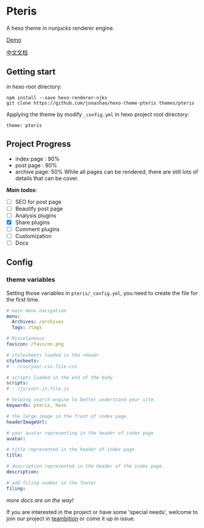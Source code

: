 # Pteris
A hexo theme in nunjucks renderer engine.

[Demo](http://www.junnanhao.com)

[中文文档](README.zh.md)

## Getting start
in hexo root directory:

```
npm install --save hexo-renderer-njks
git clone https://github.com/jonashao/hexo-theme-pteris themes/pteris
```

Applying the theme by modify `_config.yml` in hexo project root directory: 
```
theme: pteris
```

## Project Progress
* index page : 90%
* post page : 80%
* archive page: 50%
  While all pages can be rendered, there are still lots of details that can be cover.

***Main todos***:
- [ ] SEO for post page
- [ ] Beautify post page
- [ ] Analysis plugins
- [x] Share plugins
- [ ] Comment plugins
- [ ] Customization 
- [ ] Docs
## Config
### theme variables
Setting those variables in `pteris/_config.yml`, you need to create the file for the first time.

``` yml
# main menu navigation
menu:
  Archives: /archives
  Tags: /tags

# Miscelaneous
favicon: /favicon.png

# stylesheets loaded in the <head>
stylesheets:
# - /css/your.css.file.css

# scripts loaded in the end of the body
scripts:
# - /js/your.js.file.js

# helping search engine to better understand your site.
keywords: pteris, hexo

# the large image in the front of index page.
headerImageUrl:

# your avatar representing in the header of index page
avatar:

# title represented in the header of index page.
title:

# description represented in the header of the index page.
description:

# add filing number in the footer
filing:

```
*more docs are on the way!*

If you are interested in the project or have some 'special needs',
welcome to join our project in
[teambition](https://www.teambition.com/project/585497e096c7dce53871e4be/)
 or come it up in issue.